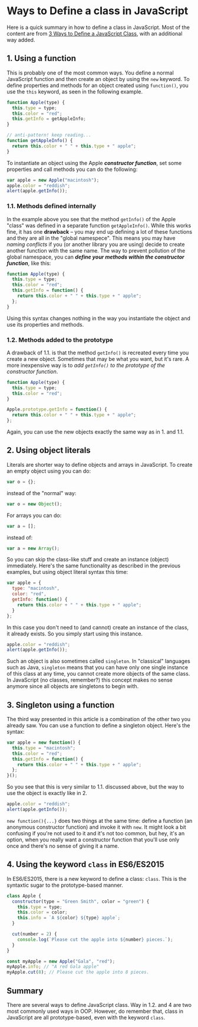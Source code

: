 # Ways to Define a class in JavaScript

Here is a quick summary in how to define a class in JavaScript. Most of the content are from [3 Ways to Define a JavaScript Class](https://www.phpied.com/3-ways-to-define-a-javascript-class/), with an additional way added.

## 1. Using a function

This is probably one of the most common ways. You define a normal JavaScript function and then create an object by using the `new` keyword. To define properties and methods for an object created using `function()`, you use the `this` keyword, as seen in the following example.

```js
function Apple(type) {
  this.type = type;
  this.color = "red";
  this.getInfo = getAppleInfo;
}

// anti-pattern! keep reading...
function getAppleInfo() {
  return this.color + " " + this.type + " apple";
}
```

To instantiate an object using the Apple **_constructor function_**, set some properties and call methods you can do the following:

```js
var apple = new Apple("macintosh");
apple.color = "reddish";
alert(apple.getInfo());
```

### 1.1. Methods defined internally

In the example above you see that the method `getInfo()` of the Apple "class" was defined in a separate function `getAppleInfo()`. While this works fine, it has one **drawback** – you may end up defining a lot of these functions and they are all in the "global namespece". This means you may have _naming conflicts_ if you (or another library you are using) decide to create another function with the same name. The way to prevent pollution of the global namespace, you can **_define your methods within the constructor function_**, like this:

```js
function Apple(type) {
  this.type = type;
  this.color = "red";
  this.getInfo = function() {
    return this.color + " " + this.type + " apple";
  };
}
```

Using this syntax changes nothing in the way you instantiate the object and use its properties and methods.

### 1.2. Methods added to the prototype

A drawback of 1.1. is that the method `getInfo()` is recreated every time you create a new object. Sometimes that may be what you want, but it's rare. A more inexpensive way is to _add `getInfo()` to the prototype of the constructor function_.

```js
function Apple(type) {
  this.type = type;
  this.color = "red";
}

Apple.prototype.getInfo = function() {
  return this.color + " " + this.type + " apple";
};
```

Again, you can use the new objects exactly the same way as in 1. and 1.1.

## 2. Using object literals

Literals are shorter way to define objects and arrays in JavaScript. To create an empty object using you can do:

```js
var o = {};
```

instead of the "normal" way:

```js
var o = new Object();
```

For arrays you can do:

```js
var a = [];
```

instead of:

```js
var a = new Array();
```

So you can skip the class-like stuff and create an instance (object) immediately. Here's the same functionality as described in the previous examples, but using object literal syntax this time:

```js
var apple = {
  type: "macintosh",
  color: "red",
  getInfo: function() {
    return this.color + " " + this.type + " apple";
  }
};
```

In this case you don't need to (and cannot) create an instance of the class, it already exists. So you simply start using this instance.

```js
apple.color = "reddish";
alert(apple.getInfo());
```

Such an object is also sometimes called `singleton`. In "classical" languages such as Java, `singleton` means that you can have only one single instance of this class at any time, you cannot create more objects of the same class. In JavaScript (no classes, remember?) this concept makes no sense anymore since all objects are singletons to begin with.

## 3. Singleton using a function

The third way presented in this article is a combination of the other two you already saw. You can use a function to define a singleton object. Here's the syntax:

```js
var apple = new function() {
  this.type = "macintosh";
  this.color = "red";
  this.getInfo = function() {
    return this.color + " " + this.type + " apple";
  };
}();
```

So you see that this is very similar to 1.1. discussed above, but the way to use the object is exactly like in 2.

```js
apple.color = "reddish";
alert(apple.getInfo());
```

`new function(){...}` does two things at the same time: define a function (an anonymous constructor function) and invoke it with `new`. It might look a bit confusing if you're not used to it and it's not too common, but hey, it's an option, when you really want a constructor function that you'll use only once and there's no sense of giving it a name.

## 4. Using the keyword `class` in ES6/ES2015

In ES6/ES2015, there is a new keyword to define a class: `class`. This is the syntaxtic sugar to the prototype-based manner.

```js
class Apple {
  constructor(type = "Green Smith", color = "green") {
    this.type = type;
    this.color = color;
    this.info = `A ${color} ${type} apple`;
  }

  cut(number = 2) {
    console.log(`Please cut the apple into ${number} pieces.`);
  }
}

const myApple = new Apple("Gala", "red");
myApple.info; // "A red Gala apple"
myApple.cut(8); // Please cut the apple into 8 pieces.
```

## Summary

There are several ways to define JavaScript class. Way in 1.2. and 4 are two most commonly used ways in OOP. However, do remember that, class in JavaScript are all prototype-based, even with the keyword `class`.
